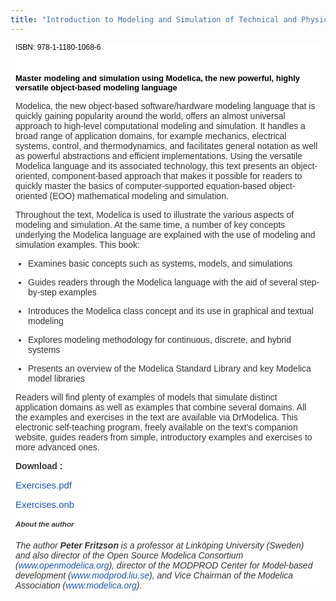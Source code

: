 ```yaml
---
title: "Introduction to Modeling and Simulation of Technical and Physical Systems with Modelica"
---
```

<div style="color: #333333; font-family: Tahoma, Helvetica, Arial, sans-serif; background-image: initial; background-attachment: initial; background-origin: initial; background-clip: initial; background-color: #ffffff; margin: 8px;">
<p style="line-height: 1.3em; font-size: 76%;"><span style="font-family: Arial, Helvetica, sans-serif; font-size: 12px; color: #000000; line-height: normal;">ISBN: 978-1-1180-1068-6</span></p>
<p style="line-height: 1.3em; font-size: 76%;"><span style="font-family: Arial, Helvetica, sans-serif; font-size: 12px; color: #000000; line-height: normal;">&nbsp;</span></p>
<p style="line-height: 1.3em; font-size: 76%;"><img src="/images/stories/modelicabooksmall2011.jpg" alt="" align="left" border="0" /></p>
<p style="line-height: 1.3em; font-size: 76%;"><span style="font-family: Arial, Helvetica, sans-serif; font-size: small; color: #000000; line-height: normal;"><strong>Master modeling and simulation using Modelica, the new powerful, highly versatile object-based modeling language</strong> </span></p>
<p>Modelica, the new object-based software/hardware modeling language that is quickly gaining popularity around the world, offers an almost universal approach to high-level computational modeling and simulation. It handles a broad range of application domains, for example mechanics, electrical systems, control, and thermodynamics, and facilitates general notation as well as powerful abstractions and efficient implementations. Using the versatile Modelica language and its associated technology, this text presents an object-oriented, component-based approach that makes it possible for readers to quickly master the basics of computer-supported equation-based object-oriented (EOO) mathematical modeling and simulation.</p>
<p>Throughout the text, Modelica is used to illustrate the various aspects of modeling and simulation. At the same time, a number of key concepts underlying the Modelica language are explained with the use of modeling and simulation examples. This book:</p>
<ul style="padding-left: 20px;">
<li>
<p>Examines basic concepts such as systems, models, and simulations</p>
</li>
<li>
<p>Guides readers through the Modelica language with the aid of several step-by-step examples</p>
</li>
<li>
<p>Introduces the Modelica class concept and its use in graphical and textual modeling</p>
</li>
<li>
<p>Explores modeling methodology for continuous, discrete, and hybrid systems</p>
</li>
<li>
<p>Presents an overview of the Modelica Standard Library and key Modelica model libraries</p>
</li>
</ul>
<p>Readers will find plenty of examples of models that simulate distinct application domains as well as examples that combine several domains. All the examples and exercises in the text are available via DrModelica. This electronic self-teaching program, freely available on the text's companion website, guides readers from simple, introductory examples and exercises to more advanced ones.</p>
<p><strong>Download :</strong></p>
<p><span style="font-family: Calibri, sans-serif; font-size: 15px; -webkit-border-horizontal-spacing: 2px; -webkit-border-vertical-spacing: 2px; color: #000000; line-height: normal;"><a href="/images/docs/Exercises-ModelicaTutorial.pdf" style="color: #1b57b1; text-decoration: none; font-weight: normal;">Exercises.pdf</a> </span></p>
<p><span style="font-family: Calibri, sans-serif; font-size: 15px; -webkit-border-horizontal-spacing: 2px; -webkit-border-vertical-spacing: 2px; color: #000000; line-height: normal;"><a href="/images/docs/Exercises-ModelicaTutorial.onb" style="color: #1b57b1; text-decoration: none; font-weight: normal;">Exercises.onb</a></span></p>
<h5 style="font-size: 0.83em;">About the author</h5>
<p><em>The author&nbsp;<strong>Peter Fritzson</strong> is a professor at Linköping University (Sweden) and also director of the Open Source Modelica Consortium (<a href="undefined/" style="color: #1b57b1; text-decoration: none; font-weight: normal;">www.openmodelica.org</a>), director of the MODPROD Center for Model-based development (<a href="http://www.modprod.liu.se" style="color: #1b57b1; text-decoration: none; font-weight: normal;">www.modprod.liu.se</a>), and Vice Chairman of the Modelica Association (<a href="http://www.modelica.org" style="color: #1b57b1; text-decoration: none; font-weight: normal;">www.modelica.org</a>).</em></p>
</div>
<p>&nbsp;</p>